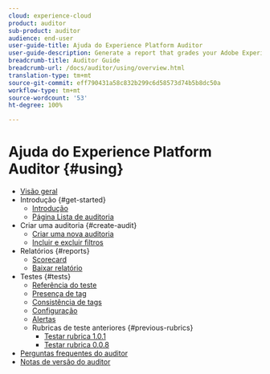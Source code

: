 ```yaml
---
cloud: experience-cloud
product: auditor
sub-product: auditor
audience: end-user
user-guide-title: Ajuda do Experience Platform Auditor
user-guide-description: Generate a report that grades your Adobe Experience Cloud implementation, with pointers on how to improve it.
breadcrumb-title: Auditor Guide
breadcrumb-url: /docs/auditor/using/overview.html
translation-type: tm+mt
source-git-commit: eff790431a58c832b299c6d58573d74b5b8dc50a
workflow-type: tm+mt
source-wordcount: '53'
ht-degree: 100%

---
```



# Ajuda do Experience Platform Auditor {#using}

+ [Visão geral](overview.md)
+ Introdução {#get-started}
   + [Introdução](get-started/getting-started.md)
   + [Página Lista de auditoria](get-started/audit-list.md)
+ Criar uma auditoria {#create-audit}
   + [Criar uma nova auditoria](create-audit/create-new-audit.md)
   + [Incluir e excluir filtros](create-audit/filters.md)
+ Relatórios {#reports}
   + [Scorecard](reports/scorecard.md)
   + [Baixar relatório](reports/download-report.md)
+ Testes {#tests}
   + [Referência do teste](tests/test-reference.md)
   + [Presença de tag](tests/test-ref-presence.md)
   + [Consistência de tags](tests/test-ref-consistency.md)
   + [Configuração](tests/test-ref-cfg.md)
   + [Alertas](tests/test-ref-alerts.md)
   + Rubricas de teste anteriores {#previous-rubrics}
      + [Testar rubrica 1.0.1](tests/previous-rubrics/test-rubric1-0-1.md)
      + [Testar rubrica 0.0.8](tests/previous-rubrics/test-rubric1-0.md)
+ [Perguntas frequentes do auditor](auditor-faq.md)
+ [Notas de versão do auditor](release-notes.md)

